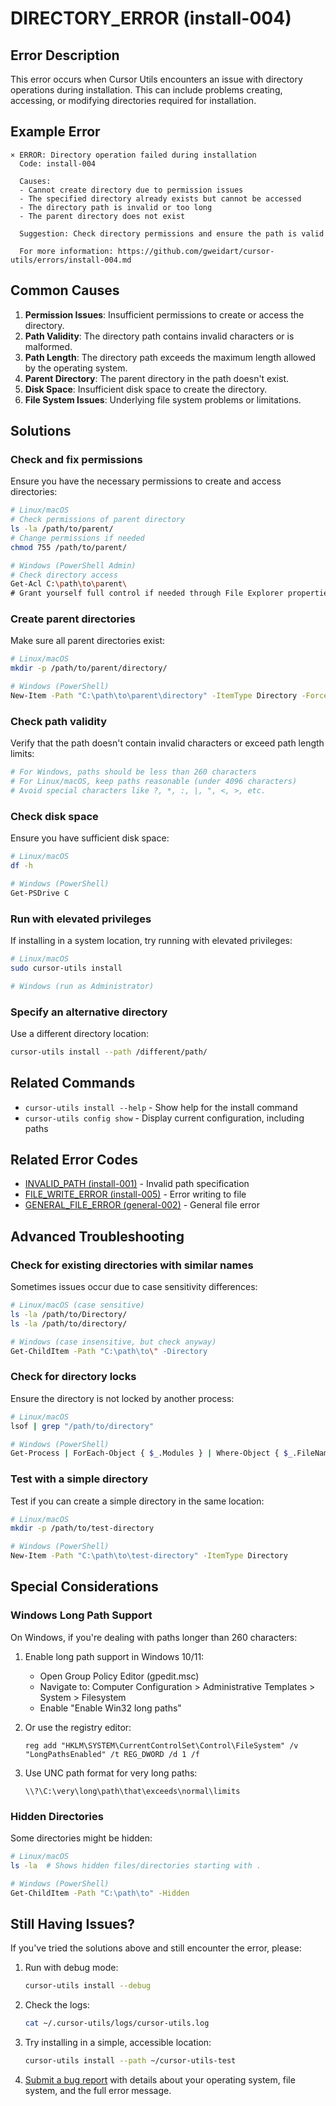 # DIRECTORY_ERROR (install-004)

## Error Description

This error occurs when Cursor Utils encounters an issue with directory operations during installation. This can include problems creating, accessing, or modifying directories required for installation.

## Example Error

```
× ERROR: Directory operation failed during installation
  Code: install-004
  
  Causes:
  - Cannot create directory due to permission issues
  - The specified directory already exists but cannot be accessed
  - The directory path is invalid or too long
  - The parent directory does not exist
  
  Suggestion: Check directory permissions and ensure the path is valid
  
  For more information: https://github.com/gweidart/cursor-utils/errors/install-004.md
```

## Common Causes

1. **Permission Issues**: Insufficient permissions to create or access the directory.
2. **Path Validity**: The directory path contains invalid characters or is malformed.
3. **Path Length**: The directory path exceeds the maximum length allowed by the operating system.
4. **Parent Directory**: The parent directory in the path doesn't exist.
5. **Disk Space**: Insufficient disk space to create the directory.
6. **File System Issues**: Underlying file system problems or limitations.

## Solutions

### Check and fix permissions

Ensure you have the necessary permissions to create and access directories:

```bash
# Linux/macOS
# Check permissions of parent directory
ls -la /path/to/parent/
# Change permissions if needed
chmod 755 /path/to/parent/

# Windows (PowerShell Admin)
# Check directory access
Get-Acl C:\path\to\parent\
# Grant yourself full control if needed through File Explorer properties
```

### Create parent directories

Make sure all parent directories exist:

```bash
# Linux/macOS
mkdir -p /path/to/parent/directory/

# Windows (PowerShell)
New-Item -Path "C:\path\to\parent\directory" -ItemType Directory -Force
```

### Check path validity

Verify that the path doesn't contain invalid characters or exceed path length limits:

```bash
# For Windows, paths should be less than 260 characters
# For Linux/macOS, keep paths reasonable (under 4096 characters)
# Avoid special characters like ?, *, :, |, ", <, >, etc.
```

### Check disk space

Ensure you have sufficient disk space:

```bash
# Linux/macOS
df -h

# Windows (PowerShell)
Get-PSDrive C
```

### Run with elevated privileges

If installing in a system location, try running with elevated privileges:

```bash
# Linux/macOS
sudo cursor-utils install

# Windows (run as Administrator)
```

### Specify an alternative directory

Use a different directory location:

```bash
cursor-utils install --path /different/path/
```

## Related Commands

- `cursor-utils install --help` - Show help for the install command
- `cursor-utils config show` - Display current configuration, including paths

## Related Error Codes

- [INVALID_PATH (install-001)](install-001.md) - Invalid path specification
- [FILE_WRITE_ERROR (install-005)](install-005.md) - Error writing to file
- [GENERAL_FILE_ERROR (general-002)](general-002.md) - General file error

## Advanced Troubleshooting

### Check for existing directories with similar names

Sometimes issues occur due to case sensitivity differences:

```bash
# Linux/macOS (case sensitive)
ls -la /path/to/Directory/
ls -la /path/to/directory/

# Windows (case insensitive, but check anyway)
Get-ChildItem -Path "C:\path\to\" -Directory
```

### Check for directory locks

Ensure the directory is not locked by another process:

```bash
# Linux/macOS
lsof | grep "/path/to/directory"

# Windows (PowerShell)
Get-Process | ForEach-Object { $_.Modules } | Where-Object { $_.FileName -like "C:\path\to\directory*" }
```

### Test with a simple directory

Test if you can create a simple directory in the same location:

```bash
# Linux/macOS
mkdir -p /path/to/test-directory

# Windows (PowerShell)
New-Item -Path "C:\path\to\test-directory" -ItemType Directory
```

## Special Considerations

### Windows Long Path Support

On Windows, if you're dealing with paths longer than 260 characters:

1. Enable long path support in Windows 10/11:
   - Open Group Policy Editor (gpedit.msc)
   - Navigate to: Computer Configuration > Administrative Templates > System > Filesystem
   - Enable "Enable Win32 long paths"

2. Or use the registry editor:
   ```
   reg add "HKLM\SYSTEM\CurrentControlSet\Control\FileSystem" /v "LongPathsEnabled" /t REG_DWORD /d 1 /f
   ```

3. Use UNC path format for very long paths:
   ```
   \\?\C:\very\long\path\that\exceeds\normal\limits
   ```

### Hidden Directories

Some directories might be hidden:

```bash
# Linux/macOS
ls -la  # Shows hidden files/directories starting with .

# Windows (PowerShell)
Get-ChildItem -Path "C:\path\to" -Hidden
```

## Still Having Issues?

If you've tried the solutions above and still encounter the error, please:

1. Run with debug mode:
   ```bash
   cursor-utils install --debug
   ```

2. Check the logs:
   ```bash
   cat ~/.cursor-utils/logs/cursor-utils.log
   ```

3. Try installing in a simple, accessible location:
   ```bash
   cursor-utils install --path ~/cursor-utils-test
   ```

4. [Submit a bug report](https://github.com/gweidart/cursor-utils/issues) with details about your operating system, file system, and the full error message. 
